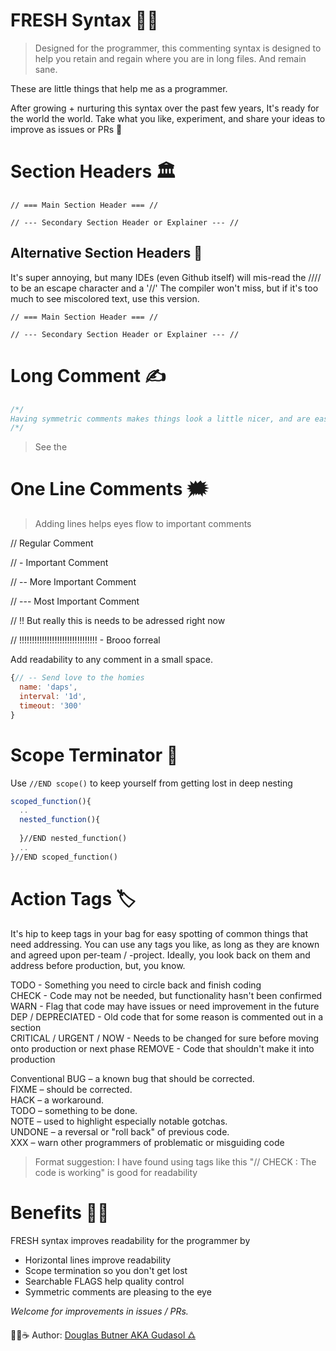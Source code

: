 # FRESH Syntax 👨‍💻

> Designed for the programmer, this commenting syntax is designed to help you retain and regain where you are in long files. And remain sane.

These are little things that help me as a programmer. 

After growing + nurturing this syntax over the past few years, It's ready for the world the world. Take what you like, experiment, and share your ideas to improve as issues or PRs 🙏

# Section Headers 🏛

`// === Main Section Header === //`


`// --- Secondary Section Header or Explainer --- //`

## Alternative Section Headers 🏰

It's super annoying, but many IDEs (even Github itself) will mis-read the //// to be an escape character and a '//' The compiler won't miss, but if it's too much to see miscolored text, use this version. 

`// === Main Section Header === //`


`// --- Secondary Section Header or Explainer --- //`

# Long Comment ✍️

```javascript
/*/
Having symmetric comments makes things look a little nicer, and are easier to move around. 
/*/
```

> See the 

# One Line Comments 🗯

> Adding lines helps eyes flow to important comments

// Regular Comment

// - Important Comment

// -- More Important Comment

// --- Most Important Comment

// !! But really this is needs to be adressed right now

// !!!!!!!!!!!!!!!!!!!!!!!!!!!!!!! - Brooo forreal 



Add readability to any comment in a small space.

```javascript
{// -- Send love to the homies 
  name: 'daps',
  interval: '1d',
  timeout: '300'
}
```

# Scope Terminator 🔭

Use `//END scope()` to keep yourself from getting lost in deep nesting

```javascript 
scoped_function(){
  ..
  nested_function(){
    
  }//END nested_function() 
  ..
}//END scoped_function() 
```

# Action Tags 🏷  

It's hip to keep tags in your bag for easy spotting of common things that need addressing. You can use any tags you like, as long as they are known and agreed upon per-team / -project. Ideally, you look back on them and address before production, but, you know.   

TODO - Something you need to circle back and finish coding  
CHECK - Code may not be needed, but functionality hasn't been confirmed  
WARN - Flag that code may have issues or need improvement in the future  
DEP / DEPRECIATED - Old code that for some reason is commented out in a section  
CRITICAL / URGENT / NOW - Needs to be changed for sure before moving onto production or next phase
REMOVE - Code that shouldn't make it into production  

Conventional
BUG – a known bug that should be corrected.  
FIXME – should be corrected.  
HACK – a workaround.  
TODO – something to be done.  
NOTE – used to highlight especially notable gotchas.  
UNDONE – a reversal or "roll back" of previous code.  
XXX – warn other programmers of problematic or misguiding code  

> Format suggestion: I have found using tags like this "// CHECK : The code is working" is good for readability  


# Benefits 🍆🍑  
FRESH syntax improves readability for the programmer by   

- Horizontal lines improve readability 
- Scope termination so you don't get lost  
- Searchable FLAGS help quality control  
- Symmetric comments are pleasing to the eye  

*Welcome for improvements in issues / PRs.*  

👨‍💻☕️ Author: [Douglas Butner AKA Gudasol 🜛](https://douglas.life/gudasol)
